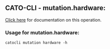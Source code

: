 
## CATO-CLI - mutation.hardware:
[Click here](https://api.catonetworks.com/documentation/#mutation-hardware) for documentation on this operation.

### Usage for mutation.hardware:

`catocli mutation hardware -h`
